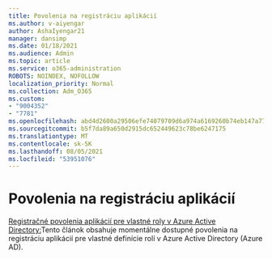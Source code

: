 ```yaml
---
title: Povolenia na registráciu aplikácií
ms.author: v-aiyengar
author: AshaIyengar21
manager: dansimp
ms.date: 01/18/2021
ms.audience: Admin
ms.topic: article
ms.service: o365-administration
ROBOTS: NOINDEX, NOFOLLOW
localization_priority: Normal
ms.collection: Adm_O365
ms.custom:
- "9004352"
- "7781"
ms.openlocfilehash: abd4d2600a29506efe74079709d6a974a6169260b74eb147a7787722c4b799c5
ms.sourcegitcommit: b5f7da89a650d2915dc652449623c78be6247175
ms.translationtype: MT
ms.contentlocale: sk-SK
ms.lasthandoff: 08/05/2021
ms.locfileid: "53951076"
---
```

# <a name="app-registration-permissions"></a>Povolenia na registráciu aplikácií

[Registračné povolenia aplikácií pre vlastné roly v Azure Active Directory:](https://docs.microsoft.com/azure/active-directory/roles/custom-available-permissions)Tento článok obsahuje momentálne dostupné povolenia na registráciu aplikácií pre vlastné definície rolí v Azure Active Directory (Azure AD).
